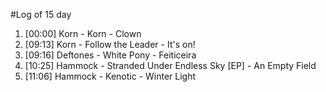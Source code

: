 #Log of 15 day

1. [00:00] Korn - Korn - Clown
1. [09:13] Korn - Follow the Leader - It's on!
1. [09:16] Deftones - White Pony - Feiticeira
1. [10:25] Hammock - Stranded Under Endless Sky [EP] - An Empty Field
1. [11:06] Hammock - Kenotic - Winter Light
